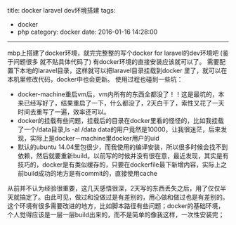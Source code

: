 title: docker laravel dev环境搭建
tags:
  - docker
  - php
category: docker
date: 2016-01-16 14:28:00

---
mbp上搭建了docker环境，就完完整整的写个docker for laravel的dev环境吧
(鉴于问题很多  就不贴具体代码了)
有docker环境的直接安装应该就可以了。
需要配置下本地的laravel目录，这样就可以把laravel目录挂载到docker 里了，就可以在本机里修改代码，docker中也会更新。
使用过程也碰到一些坑：

 - docker-machine重启vm后，vm内所有的东西全都没了！！这是最坑的，本来已经写好了，结果重启了一下，什么都没了，2天白干了，索性又花了一天时间去重写了一遍，效率还可以。
 - docker的挂载有些问题，挂载后的目录在docker里看的怪怪的，比如我挂载了一个/data目录,ls -al /data data的用户竟然是10000，让我很迷茫，后来发现，实际上是docker－machine里docker用户的uid
 - 默认的ubuntu 14.04里包很少，而我使用的编译安装，所以很多时候会找不到依赖，然后就要重新build。以前写的时候并没有很在意，最近发现，其实是有技巧的，docker是有类似缓存的，只要在dockerfile最下新增内容，实际上之前build成功的地方是有commit的，直接使用cache

从前并不认为经验很重要，这几天感悟很深，2天写的东西丢失之后，用了仅仅半天就搞定了。由此可见，做过和没做过是有差别的，用心做和做过也是有差别的。
这个环境有很多需要改进的地方，比如脚本路径有些问题；docker的基础环境，个人觉得应该是一层一层build出来的，而不是简单的像我这样，一次性安装完；
